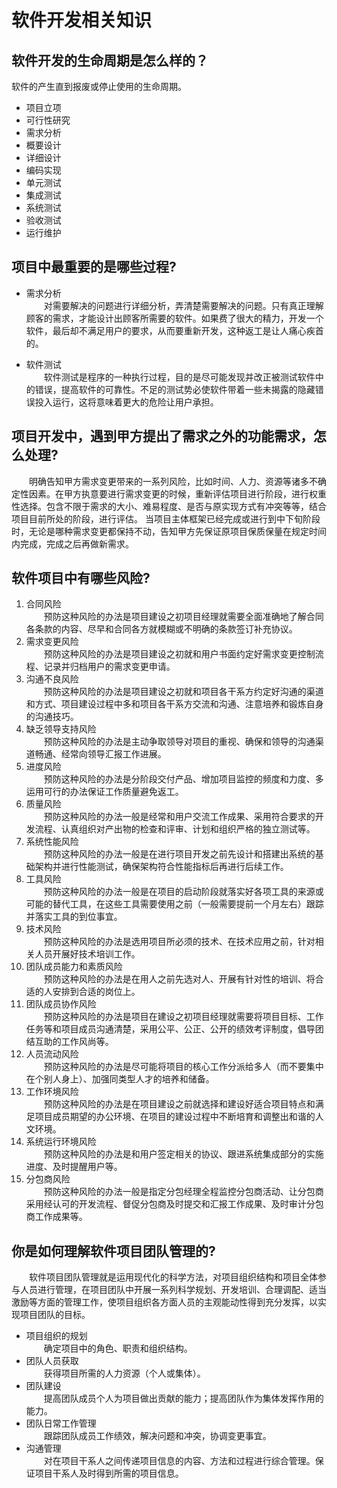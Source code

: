 # 软件开发相关知识

## 软件开发的生命周期是怎么样的？

软件的产生直到报废或停止使用的生命周期。

- 项目立项
- 可行性研究
- 需求分析
- 概要设计
- 详细设计
- 编码实现
- 单元测试
- 集成测试
- 系统测试
- 验收测试
- 运行维护

## 项目中最重要的是哪些过程?

- 需求分析  
  &emsp;&emsp;对需要解决的问题进行详细分析，弄清楚需要解决的问题。只有真正理解顾客的需求，才能设计出顾客所需要的软件。如果费了很大的精力，开发一个软件，最后却不满足用户的要求，从而要重新开发，这种返工是让人痛心疾首的。

- 软件测试  
  &emsp;&emsp;软件测试是程序的一种执行过程，目的是尽可能发现并改正被测试软件中的错误，提高软件的可靠性。不足的测试势必使软件带着一些未揭露的隐藏错误投入运行，这将意味着更大的危险让用户承担。

## 项目开发中，遇到甲方提出了需求之外的功能需求，怎么处理?

&emsp;&emsp;明确告知甲方需求变更带来的一系列风险，比如时间、人力、资源等诸多不确定性因素。在甲方执意要进行需求变更的时候，重新评估项目进行阶段，进行权重性选择。包含不限于需求的大小、难易程度、是否与原实现方式有冲突等等，结合项目目前所处的阶段，进行评估。 当项目主体框架已经完成或进行到中下旬阶段时，无论是哪种需求变更都保持不动，告知甲方先保证原项目保质保量在规定时间内完成，完成之后再做新需求。

## 软件项目中有哪些风险?

1. 合同风险  
   &emsp;&emsp;预防这种风险的办法是项目建设之初项目经理就需要全面准确地了解合同各条款的内容、尽早和合同各方就模糊或不明确的条款签订补充协议。
2. 需求变更风险  
   &emsp;&emsp;预防这种风险的办法是项目建设之初就和用户书面约定好需求变更控制流程、记录并归档用户的需求变更申请。
3. 沟通不良风险  
   &emsp;&emsp;预防这种风险的办法是项目建设之初就和项目各干系方约定好沟通的渠道和方式、项目建设过程中多和项目各干系方交流和沟通、注意培养和锻炼自身的沟通技巧。
4. 缺乏领导支持风险  
   &emsp;&emsp;预防这种风险的办法是主动争取领导对项目的重视、确保和领导的沟通渠道畅通、经常向领导汇报工作进展。
5. 进度风险  
   &emsp;&emsp;预防这种风险的办法是分阶段交付产品、增加项目监控的频度和力度、多运用可行的办法保证工作质量避免返工。
6. 质量风险  
   &emsp;&emsp;预防这种风险的办法一般是经常和用户交流工作成果、采用符合要求的开发流程、认真组织对产出物的检查和评审、计划和组织严格的独立测试等。
7. 系统性能风险  
   &emsp;&emsp;预防这种风险的办法一般是在进行项目开发之前先设计和搭建出系统的基础架构并进行性能测试，确保架构符合性能指标后再进行后续工作。
8. 工具风险  
   &emsp;&emsp;预防这种风险的办法一般是在项目的启动阶段就落实好各项工具的来源或可能的替代工具，在这些工具需要使用之前（一般需要提前一个月左右）跟踪并落实工具的到位事宜。
9. 技术风险  
   &emsp;&emsp;预防这种风险的办法是选用项目所必须的技术、在技术应用之前，针对相关人员开展好技术培训工作。
10. 团队成员能力和素质风险  
    &emsp;&emsp;预防这种风险的办法是在用人之前先选对人、开展有针对性的培训、将合适的人安排到合适的岗位上。
11. 团队成员协作风险  
    &emsp;&emsp;预防这种风险的办法是项目在建设之初项目经理就需要将项目目标、工作任务等和项目成员沟通清楚，采用公平、公正、公开的绩效考评制度，倡导团结互助的工作风尚等。
12. 人员流动风险  
    &emsp;&emsp;预防这种风险的办法是尽可能将项目的核心工作分派给多人（而不要集中在个别人身上）、加强同类型人才的培养和储备。
13. 工作环境风险  
    &emsp;&emsp;预防这种风险的办法是在项目建设之前就选择和建设好适合项目特点和满足项目成员期望的办公环境、在项目的建设过程中不断培育和调整出和谐的人文环境。
14. 系统运行环境风险  
    &emsp;&emsp;预防这种风险的办法是和用户签定相关的协议、跟进系统集成部分的实施进度、及时提醒用户等。
15. 分包商风险  
    &emsp;&emsp;预防这种风险的办法一般是指定分包经理全程监控分包商活动、让分包商采用经认可的开发流程、督促分包商及时提交和汇报工作成果、及时审计分包商工作成果等。

## 你是如何理解软件项目团队管理的?

&emsp;&emsp;软件项目团队管理就是运用现代化的科学方法，对项目组织结构和项目全体参与人员进行管理，在项目团队中开展一系列科学规划、开发培训、合理调配、适当激励等方面的管理工作，使项目组织各方面人员的主观能动性得到充分发挥，以实现项目团队的目标。

- 项目组织的规划  
  &emsp;&emsp;确定项目中的角色、职责和组织结构。
- 团队人员获取  
  &emsp;&emsp;获得项目所需的人力资源（个人或集体）。
- 团队建设  
  &emsp;&emsp;提高团队成员个人为项目做出贡献的能力；提高团队作为集体发挥作用的能力。
- 团队日常工作管理  
  &emsp;&emsp;跟踪团队成员工作绩效，解决问题和冲突，协调变更事宜。
- 沟通管理  
  &emsp;&emsp;对在项目干系人之间传递项目信息的内容、方法和过程进行综合管理。保证项目干系人及时得到所需的项目信息。
